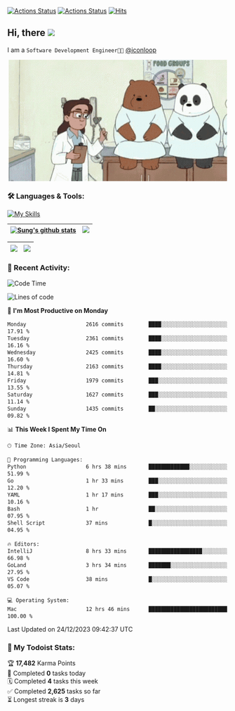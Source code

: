 
[![Actions Status](https://github.com/ddok2/ddok2/workflows/Todoist%20Readme/badge.svg)](https://github.com/ddok2/ddok2/actions)
[![Actions Status](https://github.com/ddok2/ddok2/workflows/wakatime-stats/badge.svg)](https://github.com/ddok2/ddok2/actions)
[![Hits](https://hits.seeyoufarm.com/api/count/incr/badge.svg?url=https%3A%2F%2Fgithub.com%2Fddok2&count_bg=%23FF9595&title_bg=%23555555&icon=github.svg&icon_color=%23FFFFFF&title=hits&edge_flat=false)](https://hits.seeyoufarm.com)

<!-- ![visitors](https://visitor-badge.laobi.icu/badge?page_id=ddok2.ddok2) -->
## Hi, there <img src="https://raw.githubusercontent.com/MartinHeinz/MartinHeinz/master/wave.gif" width="3%">

I am a `Software Development Engineer🧑‍💻` [@iconloop](https://github.com/iconloop)


<p align="center">
    <img align="center" alt="GIF" src="img/debugging.gif" />
</p>


### 🛠 Languages & Tools:

[![My Skills](https://skillicons.dev/icons?i=go,js,ts,py,express,react,svelte,jquery,pug,mongodb,mysql,redis,aws,docker,kubernetes)](https://skillicons.dev)


| <a href="https://github-readme-stats.vercel.app/api?username=ddok2&show_icons=true&include_all_commits=true&count_private=true&theme=buefy&hide_border=true"><img align="center" src="https://github-readme-stats.vercel.app/api?username=ddok2&show_icons=true&include_all_commits=true&count_private=true&theme=buefy&hide_border=true" alt="Sung's github stats" /></a> | <a href="https://github.com/ddok2"><img src="http://github-readme-streak-stats.herokuapp.com?user=ddok2&hide_border=true" /></a> |
| ------------- |------------- |


| <a href="https://github.com/ddok2"><img align="center" src="https://github-readme-stats.vercel.app/api/top-langs/?username=ddok2&theme=buefy&hide=html,css&hide_border=true" /></a> | <a href="https://github.com/ddok2"><img align="center" src="https://activity-graph.herokuapp.com/graph?username=ddok2&theme=github&hide_border=true" height="250" /></a> |
| ------------- |--------------------------------------------------------------------------------------------------------------------------------------------------------------------------|


<!-- <details open>
    <summary>📈 My GitHub Stats</summary>
    <p align="center">
        <a href="https://github.com/ddok2">
            <img align="center" src="https://github-readme-stats.vercel.app/api?username=ddok2&show_icons=true&include_all_commits=true&count_private=true&theme=buefy&hide_border=true" alt="Sung's github stats" />
        </a>
    </p>
</details>
<details>
    <summary>💬 Top Languages</summary>
    <p align="center"> 
        <a href="https://github.com/ddok2">
            <img align="center" src="https://github-readme-stats.vercel.app/api/top-langs/?username=ddok2&layout=compact&theme=buefy&hide=html,css&hide_border=true" />
        </a>
    </p>
</details> -->


### 🌈 Recent Activity:
<!--START_SECTION:waka-->
![Code Time](http://img.shields.io/badge/Code%20Time-2%2C388%20hrs%2011%20mins-blue)

![Lines of code](https://img.shields.io/badge/From%20Hello%20World%20I%27ve%20Written-11.6%20million%20lines%20of%20code-blue)

📅 **I'm Most Productive on Monday** 

```text
Monday                   2616 commits        ████░░░░░░░░░░░░░░░░░░░░░   17.91 % 
Tuesday                  2361 commits        ████░░░░░░░░░░░░░░░░░░░░░   16.16 % 
Wednesday                2425 commits        ████░░░░░░░░░░░░░░░░░░░░░   16.60 % 
Thursday                 2163 commits        ████░░░░░░░░░░░░░░░░░░░░░   14.81 % 
Friday                   1979 commits        ███░░░░░░░░░░░░░░░░░░░░░░   13.55 % 
Saturday                 1627 commits        ███░░░░░░░░░░░░░░░░░░░░░░   11.14 % 
Sunday                   1435 commits        ██░░░░░░░░░░░░░░░░░░░░░░░   09.82 % 
```


📊 **This Week I Spent My Time On** 

```text
🕑︎ Time Zone: Asia/Seoul

💬 Programming Languages: 
Python                   6 hrs 38 mins       █████████████░░░░░░░░░░░░   51.99 % 
Go                       1 hr 33 mins        ███░░░░░░░░░░░░░░░░░░░░░░   12.20 % 
YAML                     1 hr 17 mins        ███░░░░░░░░░░░░░░░░░░░░░░   10.16 % 
Bash                     1 hr                ██░░░░░░░░░░░░░░░░░░░░░░░   07.95 % 
Shell Script             37 mins             █░░░░░░░░░░░░░░░░░░░░░░░░   04.95 % 

🔥 Editors: 
IntelliJ                 8 hrs 33 mins       █████████████████░░░░░░░░   66.98 % 
GoLand                   3 hrs 34 mins       ███████░░░░░░░░░░░░░░░░░░   27.95 % 
VS Code                  38 mins             █░░░░░░░░░░░░░░░░░░░░░░░░   05.07 % 

💻 Operating System: 
Mac                      12 hrs 46 mins      █████████████████████████   100.00 % 
```


 Last Updated on 24/12/2023 09:42:37 UTC
<!--END_SECTION:waka-->

### 🚧 My Todoist Stats:
<!-- TODO-IST:START -->
🏆  **17,482** Karma Points           
🌸  Completed **0** tasks today           
🗓  Completed **4** tasks this week           
✅  Completed **2,625** tasks so far           
⏳  Longest streak is **3** days
<!-- TODO-IST:END -->

